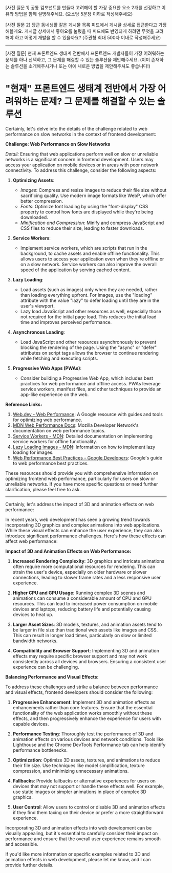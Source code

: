 [사전 질문 1] 공통 컴포넌트를 만들때 고려해야 할 가장 중요한 요소 2개를 선정하고 이유와 방법을 함께 설명해주세요. (요소당 5문장 이하로 작성해주세요)

[사전 질문 2] 당근 동네생활 같은 게시물 목록 피드에서 게시글 상세로 접근한다고 가정해볼게요. 게시글 상세에서 좋아요를 눌렀을 때 피드에도 반영되게 하려면 무엇을 고려해야 하고 어떻게 개발을 할 수 있을까요? (주관형 최대 500자 이내로 작성해주세요)



---

[사전 질문] 현재 프론트엔드 생태계 전반에서 프론트엔드 개발자들이 가장 어려워하는 문제를 하나 선택하고, 그 문제를 해결할 수 있는 솔루션을 제안해주세요. (이미 존재하는 솔루션을 소개해주시거나 또는 아예 새로운 방법을 제안해주셔도 좋습니다!)





# "현재" 프론트엔드 생태계 전반에서 가장 어려워하는 문제? 그 문제를 해결할 수 있는 솔루션
Certainly, let's delve into the details of the challenge related to web performance on slow networks in the context of frontend development:

**Challenge: Web Performance on Slow Networks**

*Detail:*
Ensuring that web applications perform well on slow or unreliable networks is a significant concern in frontend development. Users may access your application on mobile devices or in areas with poor network connectivity. To address this challenge, consider the following aspects:

1. **Optimizing Assets**: 
   - *Images*: Compress and resize images to reduce their file size without sacrificing quality. Use modern image formats like WebP, which offer better compression.
   - *Fonts*: Optimize font loading by using the "font-display" CSS property to control how fonts are displayed while they're being downloaded.
   - *Minification and Compression*: Minify and compress JavaScript and CSS files to reduce their size, leading to faster downloads.

2. **Service Workers**:
   - Implement service workers, which are scripts that run in the background, to cache assets and enable offline functionality. This allows users to access your application even when they're offline or on a slow network. Service workers can also improve the overall speed of the application by serving cached content.

3. **Lazy Loading**:
   - Load assets (such as images) only when they are needed, rather than loading everything upfront. For images, use the "loading" attribute with the value "lazy" to defer loading until they are in the user's viewport.
   - Lazy load JavaScript and other resources as well, especially those not required for the initial page load. This reduces the initial load time and improves perceived performance.

4. **Asynchronous Loading**:
   - Load JavaScript and other resources asynchronously to prevent blocking the rendering of the page. Using the "async" or "defer" attributes on script tags allows the browser to continue rendering while fetching and executing scripts.

5. **Progressive Web Apps (PWAs)**:
   - Consider building a Progressive Web App, which includes best practices for web performance and offline access. PWAs leverage service workers, manifest files, and other techniques to provide an app-like experience on the web.

**Reference Links:**

1. [Web.dev - Web Performance](https://web.dev/performance/): A Google resource with guides and tools for optimizing web performance.
2. [MDN Web Performance Docs](https://developer.mozilla.org/en-US/docs/Web/Performance): Mozilla Developer Network's documentation on web performance topics.
3. [Service Workers - MDN](https://developer.mozilla.org/en-US/docs/Web/API/Service_Worker_API): Detailed documentation on implementing service workers for offline functionality.
4. [Lazy Loading Images - MDN](https://developer.mozilla.org/en-US/docs/Web/HTML/Element/img#lazy_loading): Information on how to implement lazy loading for images.
5. [Web Performance Best Practices - Google Developers](https://developers.google.com/web/fundamentals/performance): Google's guide to web performance best practices.

These resources should provide you with comprehensive information on optimizing frontend web performance, particularly for users on slow or unreliable networks. If you have more specific questions or need further clarification, please feel free to ask.


-----

Certainly, let's address the impact of 3D and animation effects on web performance:

In recent years, web development has seen a growing trend towards incorporating 3D graphics and complex animations into web applications. While these visual effects can enhance the user experience, they can also introduce significant performance challenges. Here's how these effects can affect web performance:

**Impact of 3D and Animation Effects on Web Performance:**

1. **Increased Rendering Complexity**: 3D graphics and intricate animations often require more computational resources for rendering. This can strain the user's device, especially on older hardware or slower connections, leading to slower frame rates and a less responsive user experience.

2. **Higher CPU and GPU Usage**: Running complex 3D scenes and animations can consume a considerable amount of CPU and GPU resources. This can lead to increased power consumption on mobile devices and laptops, reducing battery life and potentially causing devices to heat up.

3. **Larger Asset Sizes**: 3D models, textures, and animation assets tend to be larger in file size than traditional web assets like images and CSS. This can result in longer load times, particularly on slow or limited bandwidth networks.

4. **Compatibility and Browser Support**: Implementing 3D and animation effects may require specific browser support and may not work consistently across all devices and browsers. Ensuring a consistent user experience can be challenging.

**Balancing Performance and Visual Effects:**

To address these challenges and strike a balance between performance and visual effects, frontend developers should consider the following:

1. **Progressive Enhancement**: Implement 3D and animation effects as enhancements rather than core features. Ensure that the essential functionality of the web application works smoothly without these effects, and then progressively enhance the experience for users with capable devices.

2. **Performance Testing**: Thoroughly test the performance of 3D and animation effects on various devices and network conditions. Tools like Lighthouse and the Chrome DevTools Performance tab can help identify performance bottlenecks.

3. **Optimization**: Optimize 3D assets, textures, and animations to reduce their file size. Use techniques like model simplification, texture compression, and minimizing unnecessary animations.

4. **Fallbacks**: Provide fallbacks or alternative experiences for users on devices that may not support or handle these effects well. For example, use static images or simpler animations in place of complex 3D graphics.

5. **User Control**: Allow users to control or disable 3D and animation effects if they find them taxing on their device or prefer a more straightforward experience.

Incorporating 3D and animation effects into web development can be visually appealing, but it's essential to carefully consider their impact on performance and ensure that the overall user experience remains smooth and accessible.

If you'd like more information or specific examples related to 3D and animation effects in web development, please let me know, and I can provide further details.
